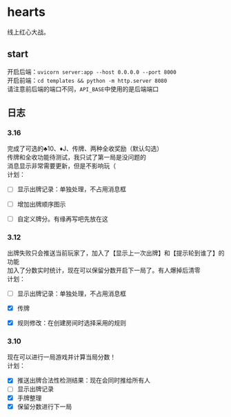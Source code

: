 # hearts

线上红心大战。

## start

开启后端：`uvicorn server:app --host 0.0.0.0 --port 8000`      
开启前端：`cd templates && python -m http.server 8080`      
请注意前后端的端口不同，`API_BASE`中使用的是后端端口     


## 日志
### 3.16     
完成了可选的♣️10、♦️J、传牌、两种全收奖励（默认勾选）        
传牌和全收功能待测试，我只试了第一局是没问题的           
消息显示非常需要更新，但是不影响玩（      
计划：
- [ ] 显示出牌记录：单独处理，不占用消息框
- [ ] 增加出牌顺序图示
- [ ] 自定义牌分。有缘再写吧先放在这


### 3.12
出牌失败只会推送当前玩家了，加入了【显示上一次出牌】和【提示轮到谁了】的功能   
加入了分数实时统计，现在可以保留分数开启下一局了。有人爆掉后清零            
计划：
- [ ] 显示出牌记录：单独处理，不占用消息框
- [x] 传牌
- [x] 规则修改：在创建房间时选择采用的规则


### 3.10
现在可以进行一局游戏并计算当局分数！   
计划：     

- [x] 推送出牌合法性检测结果：现在会同时推给所有人
- [ ] 显示出牌记录
- [x] 手牌整理
- [x] 保留分数进行下一局